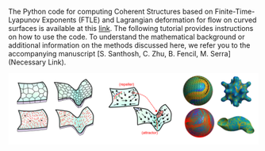 
The Python code for computing Coherent Structures based on Finite-Time-Lyapunov Exponents (FTLE) and Lagrangian deformation for flow on curved surfaces is available at this [link](https://github.com/SreejithSanthosh/CurvedSurfacesFTLEPython). The following tutorial provides instructions on how to use the code. To understand the mathematical background or additional information on the methods discussed here, we refer you to the accompanying manuscript [S. Santhosh, C. Zhu, B. Fencil, M. Serra](Necessary Link). 


![FTLE Banner](https://raw.githubusercontent.com/SreejithSanthosh/FTLEhub/main/Images/FTLEBanner.png)

